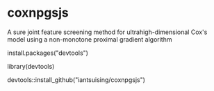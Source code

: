 # coxnpgsjs
A sure joint feature screening method for ultrahigh-dimensional Cox's model using a non-monotone proximal gradient algorithm 

install.packages("devtools")

library(devtools)

devtools::install_github("iantsuising/coxnpgsjs")
